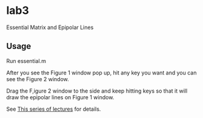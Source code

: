 # lab3
Essential Matrix and Epipolar Lines

## Usage

Run essential.m

After you see the Figure 1 window pop up, hit any key you want
and you can see the Figure 2 window.

Drag the F,igure 2 window to the side and keep hitting keys so that
it will draw the epipolar lines on Figure 1 window.

See [This series of lectures](https://www.youtube.com/playlist?list=PL4B3F8D4A5CAD8DA3) for details.
